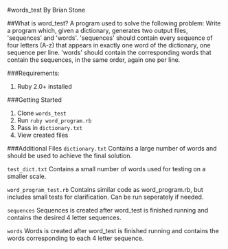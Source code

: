 #words_test
By Brian Stone

##What is word_test?
A program used to solve the following problem:
Write a program which, given a dictionary, generates two output files, 'sequences' and 'words'. 'sequences' should contain every sequence of four letters (A-z) that appears in exactly one word of the dictionary, one sequence per line. 'words' should contain the corresponding words that contain the sequences, in the same order, again one per line.

###Requirements:
1. Ruby 2.0+ installed

###Getting Started
1. Clone `words_test`
2. Run `ruby word_program.rb`
3. Pass in `dictionary.txt`
4. View created files

###Additional Files
`dictionary.txt`
Contains a large number of words and should be used to achieve the final solution.

`test_dict.txt`
Contains a small number of words used for testing on a smaller scale.

`word_program_test.rb`
Contains similar code as word_program.rb, but includes small tests for clarification. Can be run seperately if needed.

`sequences`
Sequences is created after word_test is finished running and contains the desired 4 letter sequences.

`words`
Words is created after word_test is finished running and contains the words corresponding to each 4 letter sequence.
